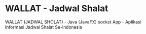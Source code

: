 # WALLAT - Jadwal Shalat
WALLAT (JADWAL SHOLAT) - Java (JavaFX) socket App - Aplikasi Informasi Jadwal Shalat Se-Indonesia
